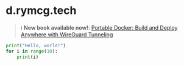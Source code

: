 # d.rymcg.tech

> ℹ️ **New book available now!**: [Portable Docker: Build and Deploy Anywhere with WireGuard Tunneling](https://book.rymcg.tech/portable-docker/)


```python
print("Hello, world!")
for i in range(10):
    print(i)
```
